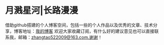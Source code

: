 # 月溅星河|长路漫漫
借助github搭建的个人博客空间，包括一些的个人作品以及优秀的文章、技术分享，博客地址：[我的博客](https://wilsonis.github.io/myblog/) 
欢迎大家收藏订阅，有什么好的建议意见也可以直接联系我，邮箱：zhangtao522009@163.com.谢谢！
